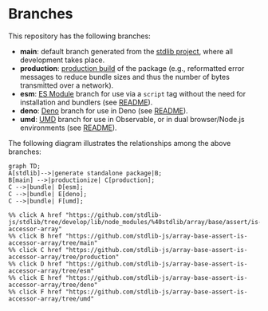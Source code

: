 <!--

@license Apache-2.0

Copyright (c) 2022 The Stdlib Authors.

Licensed under the Apache License, Version 2.0 (the "License");
you may not use this file except in compliance with the License.
You may obtain a copy of the License at

    http://www.apache.org/licenses/LICENSE-2.0

Unless required by applicable law or agreed to in writing, software
distributed under the License is distributed on an "AS IS" BASIS,
WITHOUT WARRANTIES OR CONDITIONS OF ANY KIND, either express or implied.
See the License for the specific language governing permissions and
limitations under the License.

-->

# Branches

This repository has the following branches:

-   **main**: default branch generated from the [stdlib project][stdlib-url], where all development takes place.
-   **production**: [production build][production-url] of the package (e.g., reformatted error messages to reduce bundle sizes and thus the number of bytes transmitted over a network).
-   **esm**: [ES Module][esm-url] branch for use via a `script` tag without the need for installation and bundlers (see [README][esm-readme]).
-   **deno**: [Deno][deno-url] branch for use in Deno (see [README][deno-readme]).
-   **umd**: [UMD][umd-url] branch for use in Observable, or in dual browser/Node.js environments (see [README][umd-readme]).

The following diagram illustrates the relationships among the above branches:

```mermaid
graph TD;
A[stdlib]-->|generate standalone package|B;
B[main] -->|productionize| C[production];
C -->|bundle| D[esm];
C -->|bundle| E[deno];
C -->|bundle| F[umd];

%% click A href "https://github.com/stdlib-js/stdlib/tree/develop/lib/node_modules/%40stdlib/array/base/assert/is-accessor-array"
%% click B href "https://github.com/stdlib-js/array-base-assert-is-accessor-array/tree/main"
%% click C href "https://github.com/stdlib-js/array-base-assert-is-accessor-array/tree/production"
%% click D href "https://github.com/stdlib-js/array-base-assert-is-accessor-array/tree/esm"
%% click E href "https://github.com/stdlib-js/array-base-assert-is-accessor-array/tree/deno"
%% click F href "https://github.com/stdlib-js/array-base-assert-is-accessor-array/tree/umd"
```

[stdlib-url]: https://github.com/stdlib-js/stdlib/tree/develop/lib/node_modules/%40stdlib/array/base/assert/is-accessor-array
[production-url]: https://github.com/stdlib-js/array-base-assert-is-accessor-array/tree/production
[deno-url]: https://github.com/stdlib-js/array-base-assert-is-accessor-array/tree/deno
[deno-readme]: https://github.com/stdlib-js/array-base-assert-is-accessor-array/blob/deno/README.md
[umd-url]: https://github.com/stdlib-js/array-base-assert-is-accessor-array/tree/umd
[umd-readme]: https://github.com/stdlib-js/array-base-assert-is-accessor-array/blob/umd/README.md
[esm-url]: https://github.com/stdlib-js/array-base-assert-is-accessor-array/tree/esm
[esm-readme]: https://github.com/stdlib-js/array-base-assert-is-accessor-array/blob/esm/README.md
